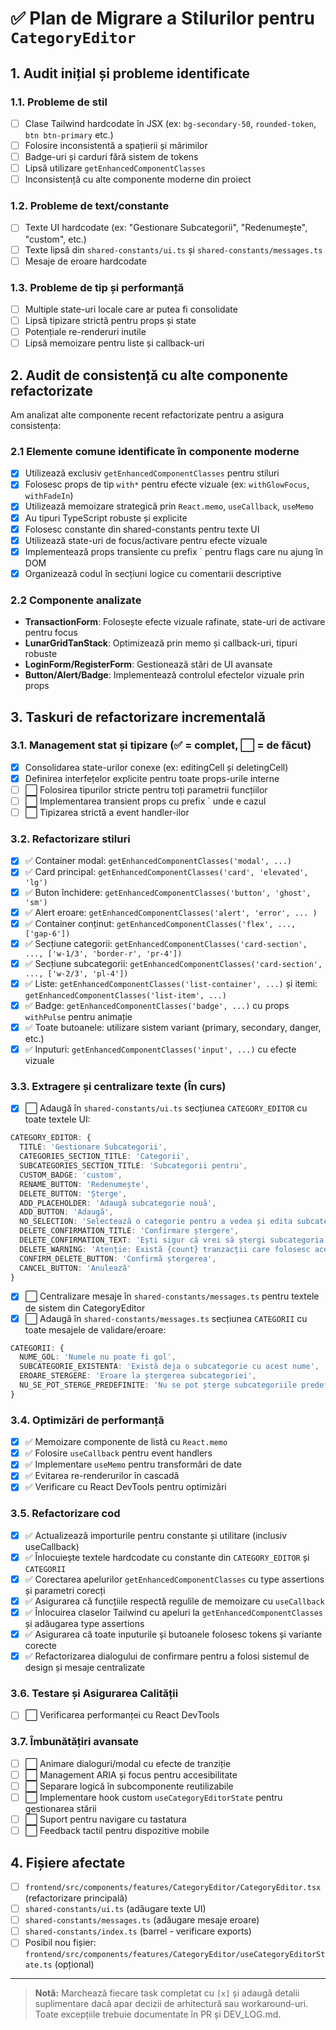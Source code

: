 # ✅ Plan de Migrare a Stilurilor pentru `CategoryEditor`

## 1. Audit inițial și probleme identificate

### 1.1. Probleme de stil
- [ ] Clase Tailwind hardcodate în JSX (ex: `bg-secondary-50`, `rounded-token`, `btn btn-primary` etc.)
- [ ] Folosire inconsistentă a spațierii și mărimilor
- [ ] Badge-uri și carduri fără sistem de tokens
- [ ] Lipsă utilizare `getEnhancedComponentClasses`
- [ ] Inconsistență cu alte componente moderne din proiect

### 1.2. Probleme de text/constante
- [ ] Texte UI hardcodate (ex: "Gestionare Subcategorii", "Redenumește", "custom", etc.)
- [ ] Texte lipsă din `shared-constants/ui.ts` și `shared-constants/messages.ts`
- [ ] Mesaje de eroare hardcodate

### 1.3. Probleme de tip și performanță
- [ ] Multiple state-uri locale care ar putea fi consolidate
- [ ] Lipsă tipizare strictă pentru props și state
- [ ] Potențiale re-renderuri inutile
- [ ] Lipsă memoizare pentru liste și callback-uri

## 2. Audit de consistență cu alte componente refactorizate

Am analizat alte componente recent refactorizate pentru a asigura consistența:

### 2.1 Elemente comune identificate în componente moderne
- [x] Utilizează exclusiv `getEnhancedComponentClasses` pentru stiluri
- [x] Folosesc props de tip `with*` pentru efecte vizuale (ex: `withGlowFocus`, `withFadeIn`)
- [x] Utilizează memoizare strategică prin `React.memo`, `useCallback`, `useMemo`
- [x] Au tipuri TypeScript robuste și explicite
- [x] Folosesc constante din shared-constants pentru texte UI
- [x] Utilizează state-uri de focus/activare pentru efecte vizuale
- [x] Implementează props transiente cu prefix ` pentru flags care nu ajung în DOM
- [x] Organizează codul în secțiuni logice cu comentarii descriptive

### 2.2 Componente analizate
- **TransactionForm**: Folosește efecte vizuale rafinate, state-uri de activare pentru focus
- **LunarGridTanStack**: Optimizează prin memo și callback-uri, tipuri robuste
- **LoginForm/RegisterForm**: Gestionează stări de UI avansate
- **Button/Alert/Badge**: Implementează controlul efectelor vizuale prin props

## 3. Taskuri de refactorizare incrementală

### 3.1. Management stat și tipizare (✅ = complet, ⬜ = de făcut)
- [x] Consolidarea state-urilor conexe (ex: editingCell și deletingCell)
- [x] Definirea interfețelor explicite pentru toate props-urile interne
- [ ] ⬜ Folosirea tipurilor stricte pentru toți parametrii funcțiilor
- [ ] ⬜ Implementarea transient props cu prefix ` unde e cazul
- [ ] ⬜ Tipizarea strictă a event handler-ilor

### 3.2. Refactorizare stiluri
- [x] ✅ Container modal: `getEnhancedComponentClasses('modal', ...)`
- [x] ✅ Card principal: `getEnhancedComponentClasses('card', 'elevated', 'lg')`
- [x] ✅ Buton închidere: `getEnhancedComponentClasses('button', 'ghost', 'sm')`
- [x] ✅ Alert eroare: `getEnhancedComponentClasses('alert', 'error', ... )`
- [x] ✅ Container conținut: `getEnhancedComponentClasses('flex', ..., ['gap-6'])`
- [x] ✅ Secțiune categorii: `getEnhancedComponentClasses('card-section', ..., ['w-1/3', 'border-r', 'pr-4'])`
- [x] ✅ Secțiune subcategorii: `getEnhancedComponentClasses('card-section', ..., ['w-2/3', 'pl-4'])`
- [x] ✅ Liste: `getEnhancedComponentClasses('list-container', ...)` și itemi: `getEnhancedComponentClasses('list-item', ...)`
- [x] ✅ Badge: `getEnhancedComponentClasses('badge', ...)` cu props `withPulse` pentru animație
- [x] ✅ Toate butoanele: utilizare sistem variant (primary, secondary, danger, etc.)
- [x] ✅ Inputuri: `getEnhancedComponentClasses('input', ...)` cu efecte vizuale

### 3.3. Extragere și centralizare texte (În curs)
- [x] ⬜ Adaugă în `shared-constants/ui.ts` secțiunea `CATEGORY_EDITOR` cu toate textele UI:
```ts
CATEGORY_EDITOR: {
  TITLE: 'Gestionare Subcategorii',
  CATEGORIES_SECTION_TITLE: 'Categorii',
  SUBCATEGORIES_SECTION_TITLE: 'Subcategorii pentru',
  CUSTOM_BADGE: 'custom',
  RENAME_BUTTON: 'Redenumește',
  DELETE_BUTTON: 'Șterge',
  ADD_PLACEHOLDER: 'Adaugă subcategorie nouă',
  ADD_BUTTON: 'Adaugă',
  NO_SELECTION: 'Selectează o categorie pentru a vedea și edita subcategoriile.',
  DELETE_CONFIRMATION_TITLE: 'Confirmare ștergere',
  DELETE_CONFIRMATION_TEXT: 'Ești sigur că vrei să ștergi subcategoria {subcat} din {cat}?',
  DELETE_WARNING: 'Atenție: Există {count} tranzacții care folosesc această subcategorie.',
  CONFIRM_DELETE_BUTTON: 'Confirmă ștergerea',
  CANCEL_BUTTON: 'Anulează'
}
```
- [x] ⬜ Centralizare mesaje în `shared-constants/messages.ts` pentru textele de sistem din CategoryEditor
- [x] ⬜ Adaugă în `shared-constants/messages.ts` secțiunea `CATEGORII` cu toate mesajele de validare/eroare:
```ts
CATEGORII: {
  NUME_GOL: 'Numele nu poate fi gol',
  SUBCATEGORIE_EXISTENTA: 'Există deja o subcategorie cu acest nume',
  EROARE_STERGERE: 'Eroare la ștergerea subcategoriei',
  NU_SE_POT_STERGE_PREDEFINITE: 'Nu se pot șterge subcategoriile predefinite, doar cele personalizate.'
}
```

### 3.4. Optimizări de performanță
- [x] ✅ Memoizare componente de listă cu `React.memo`
- [x] ✅ Folosire `useCallback` pentru event handlers
- [x] ✅ Implementare `useMemo` pentru transformări de date
- [x] ✅ Evitarea re-renderurilor în cascadă
- [x] ✅ Verificare cu React DevTools pentru optimizări

### 3.5. Refactorizare cod
- [x] ✅ Actualizează importurile pentru constante și utilitare (inclusiv useCallback)
- [x] ✅ Înlocuiește textele hardcodate cu constante din `CATEGORY_EDITOR` și `CATEGORII`
- [x] ✅ Corectarea apelurilor `getEnhancedComponentClasses` cu type assertions și parametri corecți
- [x] ✅ Asigurarea că funcțiile respectă regulile de memoizare cu `useCallback`
- [x] ✅ Înlocuirea claselor Tailwind cu apeluri la `getEnhancedComponentClasses` și adăugarea type assertions
- [x] ✅ Asigurarea că toate inputurile și butoanele folosesc tokens și variante corecte 
- [x] ✅ Refactorizarea dialogului de confirmare pentru a folosi sistemul de design și mesaje centralizate

### 3.6. Testare și Asigurarea Calității
- [ ] ⬜ Verificarea performanței cu React DevTools

### 3.7. Îmbunătățiri avansate
- [ ] ⬜ Animare dialoguri/modal cu efecte de tranziție
- [ ] ⬜ Management ARIA și focus pentru accesibilitate
- [ ] ⬜ Separare logică în subcomponente reutilizabile
- [ ] ⬜ Implementare hook custom `useCategoryEditorState` pentru gestionarea stării
- [ ] ⬜ Suport pentru navigare cu tastatura
- [ ] ⬜ Feedback tactil pentru dispozitive mobile

## 4. Fișiere afectate
- [ ] `frontend/src/components/features/CategoryEditor/CategoryEditor.tsx` (refactorizare principală)
- [ ] `shared-constants/ui.ts` (adăugare texte UI)
- [ ] `shared-constants/messages.ts` (adăugare mesaje eroare)
- [ ] `shared-constants/index.ts` (barrel - verificare exports)
- [ ] Posibil nou fișier: `frontend/src/components/features/CategoryEditor/useCategoryEditorState.ts` (opțional)

---

> **Notă:** Marchează fiecare task completat cu `[x]` și adaugă detalii suplimentare dacă apar decizii de arhitectură sau workaround-uri. Toate excepțiile trebuie documentate în PR și DEV_LOG.md.
